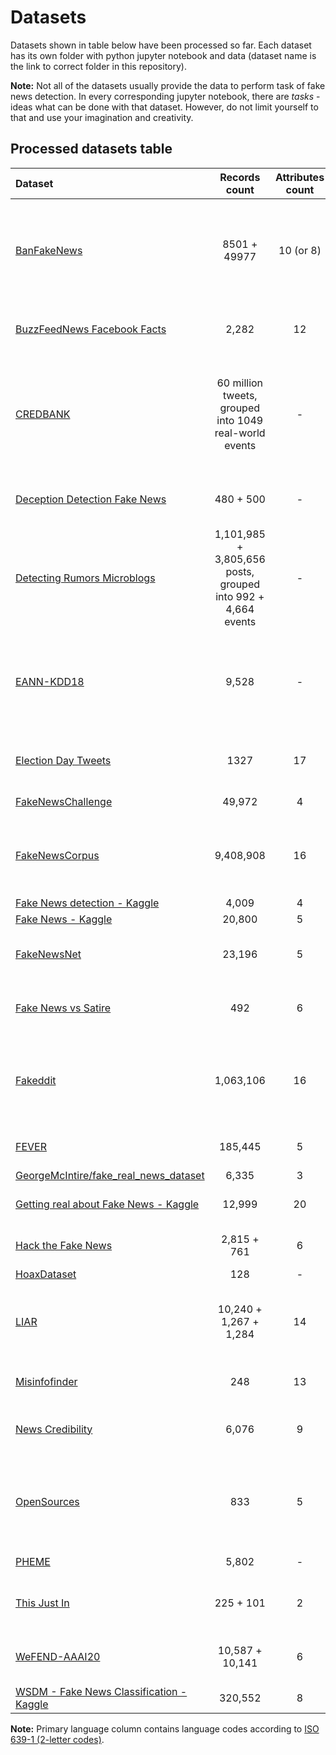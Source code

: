 # Datasets

Datasets shown in table below have been processed so far. Each dataset has its own folder with python jupyter notebook and data (dataset name is the link to correct folder in this repository).

**Note:** Not all of the datasets usually provide the data to perform task of fake news detection. In every corresponding jupyter notebook, there are *tasks* - ideas what can be done with that dataset. However, do not limit yourself to that and use your imagination and creativity.


## Processed datasets table

| **Dataset** | **Records count** | **Attributes count** | **Labels** | **Labeling method** | **Primary language** |
|:------------|:-----------------:|:--------------------:|------------|---------------------|----------------------|
| [BanFakeNews](./ban_fake_news/) | 8501 + 49977 | 10 (or 8) | fake (0), authentic (1) | according to source (and probably part of the data and click-bait labeled manually by computer science students) | bn |
| [BuzzFeedNews Facebook Facts](./buzzfeednews_facebook_facts/) | 2,282 | 12 | mostly true, no factual content, mixture of true and false, mostly false | manual | en |
| [CREDBANK](./credbank/) | 60 million tweets, grouped into 1049 real-world events | - | Certainly Inaccurate (-2), Probably Inaccurate (-1), Uncertain/Doubtful (0), Probably Accurate (+1), Certainly Accurate (+2) | 30 human annotators for each event | en |
| [Deception Detection Fake News](./deception_detection_fake_news/) | 480 + 500 | - | fake, legit | manual fact-checking, creating fake news manually | en |
| [Detecting Rumors Microblogs](./detecting_rumors_microblogs/) | 1,101,985 + 3,805,656 posts, grouped into 992 + 4,664 events | - | rumor, non-rumor | according to events (events from fact-checking portal snopes and Sina community management center) | zh |
| [EANN-KDD18](./eann-kdd18/) | 9,528 | - | rumor, non-rumor | official rumor debunking system of Weibo (reported suspicious posts and examined by a committee of trusted users) | zh |
| [Election Day Tweets](./electionday_tweets/) | 1327 | 17 | not fake news, fake news (or 5 categories of fake news) | manual by one expert | en |
| [FakeNewsChallenge](./fake_news_challenge/) | 49,972 | 4 | unrelated, discuss, agree, disagree | manual by experts | en |
| [FakeNewsCorpus](./fake_news_corpus/) | 9,408,908 | 16 | fake, satire, bias, conspiracy, state, junksci, hate, clickbait, unreliable, political, reliable | using domain (with usage of `OpenSources`) | en |
| [Fake News detection - Kaggle](./fake_news_detection_kaggle/) | 4,009 | 4 | 1 (real), 0 (fake) | unknown | en |
| [Fake News - Kaggle](./fake_news_kaggle/) | 20,800 | 5 | reliable, unreliable | unknown | en |
| [FakeNewsNet](./fake_news_net/) | 23,196 | 5 | real, fake | according to fact-checking websites (like politifact.com) | en |
| [Fake News vs Satire](./fake_news_vs_satire/) | 492 | 6 | fake, satire | manual by researchers (also provided explanation/proof) | en |
| [Fakeddit](./fakeddit/) | 1,063,106 | 16 | fake (probably 0) or not (probably 1), or 3-way labeling and 6-way labeling (see appropriate README)  | according to subreddit's theme, automated quality checks and manually checked 150 of them for test | en |
| [FEVER](./fever/) | 185,445 | 5 | refutes, not enough info, supports | manual, multiple levels of labels verification | en |
| [GeorgeMcIntire/fake_real_news_dataset](./georgemcintire_fake_real_news_dataset/) | 6,335 | 3 | REAL, FAKE | unknown | en |
| [Getting real about Fake News - Kaggle](./getting_real_about_fake_news_kaggle/) | 12,999 | 20 | bias, conspiracy, hate, satire, state, junksci, fake, bs | using domain (with usage of `OpenSources`) | en |
| [Hack the Fake News](./hack_the_fake_news/) | 2,815 + 761 | 6 | fake news (3) or not (1) | manual by students of journalism | bg |
| [HoaxDataset](./hoax_dataset/) | 128 | - | Hoax, Nonhoax | manual by experts | en |
| [LIAR](./liar/) | 10,240 + 1,267 + 1,284  | 14 | barely true counts, false counts, half true counts, mostly true counts, pants on fire counts | according to fact-checking websites (like politifact.com) | en |
| [Misinfofinder](./misinfofinder/) | 248  | 13 | 1 (misinformative), 0 (non-misinformative) | manual by authors | en |
| [News Credibility](./news_credibility/) | 6,076 | 9 | fake news, credible news (according to paper) | according to source | bg |
| [OpenSources](./opensources/) | 833 | 5 | bias, clickbait, conspiracy, fake, hate, junksci, satire, political, reliable, rumor, state, unreliable, blog, satirical | manual by experts (only websites are labeled) | en |
| [PHEME](./pheme/) | 5,802 | - | rumour, non-rumours | manual by journalists | en |
| [This Just In](./this_just_in/) | 225 + 101 | 2 | fake, real, satire | according to source (and additional filtering) | en |
| [WeFEND-AAAI20](./wefend_aaai20/) | 10,587 + 10,141 | 6 | 1 (fake), 0 (real) | manual by experts, considering title only | zh |
| [WSDM - Fake News Classification - Kaggle](./wsdm_fake_news_classification_kaggle/) | 320,552 | 8 | unrelated, agreed, disagreed | probably by experts | en/zh |


**Note:** Primary language column contains language codes according to [ISO 639-1 (2-letter codes)](https://www.loc.gov/standards/iso639-2/php/code_list.php).
